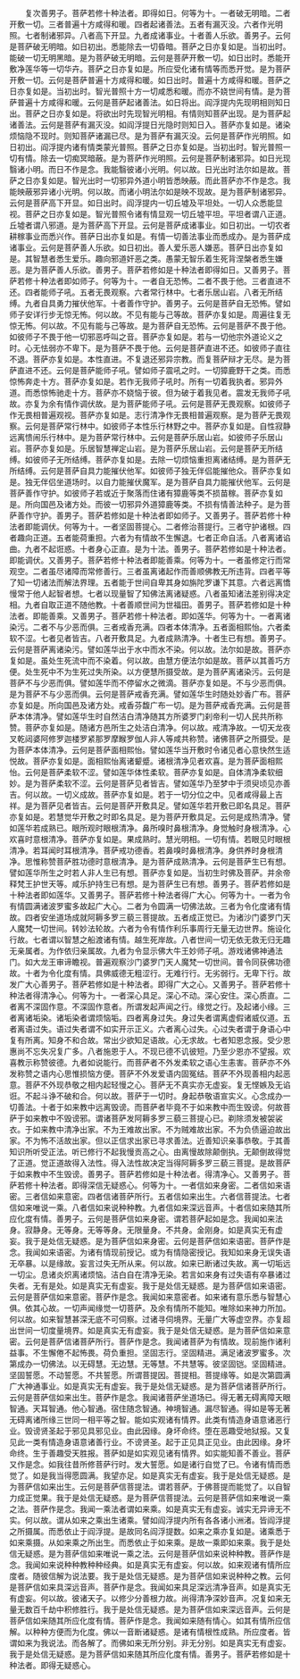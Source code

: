 <!-- { "loadSidebar": true } -->
　　复次善男子。菩萨若修十种法者。即得如日。何等为十。一者破无明暗。二者开敷一切。三者普遍十方咸得和暖。四者起诸善法。五者有漏灭没。六者作光明照。七者制诸邪异。八者高下开显。九者成诸事业。十者善人乐欲。善男子。云何是菩萨破无明暗。如日初出。悉能除去一切昏暗。菩萨之日亦复如是。当初出时。能破一切无明黑暗。是为菩萨破无明暗。云何是菩萨开敷一切。如日出时。悉能开敷净莲华等一切华卉。菩萨之日亦复如是。所应受化诸有情等而悉开觉。是为菩萨开敷一切。云何是菩萨普遍十方咸得和暖。如日出时。普遍十方咸得和暖。菩萨之日亦复如是。当初出时。智光普照十方一切咸悉和暖。而亦不娆世间有情。是为菩萨普遍十方咸得和暖。云何是菩萨起诸善法。如日将出。阎浮提内先现明相则知日出。菩萨之日亦复如是。将欲出时先现智光明相。有情则知菩萨出现。是为菩萨起诸善法。云何是菩萨有漏灭没。如阎浮提日光隐时则知日入。菩萨亦复如是。诸染烦恼隐不现时。则知菩萨诸漏已尽。是为菩萨有漏灭没。云何是菩萨作光明照。如日初出。阎浮提内诸有情类蒙光普照。菩萨之日亦复如是。当初出时。智光普照一切有情。除去一切痴冥暗蔽。是为菩萨作光明照。云何是菩萨制诸邪异。如日光现翳诸小明。而日不作是念。我能翳彼诸小光明。何以故。日光出时法尔如是故。菩萨之日亦复如是。智光出时一切邪异外道小明皆悉映蔽。而此菩萨亦不作是念。我能映蔽邪异诸小光明。何以故。而诸小明法尔如是映不现故。是为菩萨制诸邪异。云何是菩萨高下开显。如日出时。阎浮提内一切丘墟及平坦处。一切人众悉能显视。菩萨之日亦复如是。智光普照令诸有情显观一切丘墟平坦。平坦者谓八正道。丘墟者谓八邪道。是为菩萨高下开显。云何是菩萨成诸事业。如日初出。一切农者耕稼事业而悉兴作。菩萨日出亦复如是。有情一切善法事业而悉成办。是为菩萨成诸事业。云何是菩萨善人乐欲。如日初出。善人爱乐恶人嫌恶。菩萨日出亦复如是。其智慧者悉生爱乐。趣向邪道奸恶之类。愚蒙无智乐着生死背涅槃者悉生嫌恶。是为菩萨善人乐欲。善男子。菩萨若修如是十种法者即得如日。又善男子。菩萨若修十种法者即如师子。何等为十。一者自无恐怖。二者不畏于他。三者直进不还。四者能师子吼。五者无畏观察。六者常行林中。七者乐居山岩。八者无所结缚。九者自具勇力摧伏他军。十者善作守护。善男子。云何是菩萨自无恐怖。譬如师子安详行步无惊无怖。何以故。不见有能与己等故。菩萨亦复如是。周遍往复无惊无怖。何以故。不见有能与己等故。是为菩萨自无恐怖。云何是菩萨不畏于他。如彼师子不畏于他一切邪恶呼叫之音。菩萨亦复如是。若与一切他宗外道论义之时。心无怯弱亦不卑下。是为菩萨不畏于他。云何是菩萨直进不还。如彼师子直往不退。菩萨亦复如是。本性直进。不复退还邪异宗教。而复菩萨辩才无尽。是为菩萨直进不还。云何是菩萨能师子吼。譬如师子震吼之时。一切獐鹿野干之类。而悉惊怖奔走十方。菩萨亦复如是。若作无我师子吼时。所有一切着我执者。邪异外道。而悉惊怖驰走十方。菩萨亦不娆恼于彼。但为破于着我见者。震发无我师子吼故。亦复为余有情作调伏故。是为菩萨能师子吼。云何是菩萨无畏观察。如彼师子作无畏相普遍观视。菩萨亦复如是。志行清净作无畏相普遍观察。是为菩萨无畏观察。云何是菩萨常行林中。如彼师子本性乐行林野之中。菩萨亦复如是。自性寂静远离愦闹乐行林中。是为菩萨常行林中。云何是菩萨乐居山岩。如彼师子乐居山岩。菩萨亦复如是。乐居智慧禅定山岩。是为菩萨乐居山岩。云何是菩萨无所结缚。如彼师子无所结缚。菩萨亦复如是。去除一切烦恼重担离诸结缚。是为菩萨无所结缚。云何是菩萨自具力能摧伏他军。如彼师子独无伴侣能摧他众。菩萨亦复如是。独无伴侣坐道场时。以自力能摧伏魔军。是为菩萨自具力能摧伏他军。云何是菩萨善作守护。如彼师子若或近于聚落而住诸有獐鹿等类不损苗稼。菩萨亦复如是。所向国邑及诸方处。而彼一切邪异外道獐鹿等类。不损有情善法种子。是为菩萨善作守护。善男子。菩萨若修如是十种法者即如师子。又善男子。菩萨若修十种法者即能调伏。何等为十。一者坚固菩提心。二者修治菩提行。三者守护诸根。四者趣向正道。五者能荷重担。六者为有情故不生懈退。七者正命自活。八者离诸谄曲。九者不起诳惑。十者身心正直。是为十法。善男子。菩萨若修如是十种法者。即能调伏。又善男子。菩萨若修十种法者即能善乘。何等为十。一者虽修定行而常观空。二者虽尽诸障而常修善行。三者虽离诸起作而善顺佛教无所违背。四者平等了知一切诸法而解法界理。五者能于世间自卑其身如旃陀罗谦下其意。六者远离憍慢常于他人起智者想。七者以现量智了知佛法离诸疑惑。八者虽知诸法差别得决定相。九者自取正道不随他教。十者善顺世间为世福田。善男子。菩萨若修如是十种法者。即能善乘。又善男子。菩萨若修十种法者。即如莲华。何等为十。一者离诸染污。二者不与少恶而俱。三者戒香充满。四者本体清净。五者面相熙怡。六者柔软不涩。七者见者皆吉。八者开敷具足。九者成熟清净。十者生已有想。善男子。云何是菩萨离诸染污。譬如莲华出于水中而水不染。何以故。法尔如是故。菩萨亦复如是。虽处生死流中而不染着。何以故。由慧方便法尔如是故。菩萨以其善巧方便。处生死中不为生死过失所染。以方便慧所摄受故。是为菩萨离诸染污。云何是菩萨不与少恶而俱。譬如莲华而不停留水之微滴。菩萨亦复如是。不与少恶而俱。是为菩萨不与少恶而俱。云何是菩萨戒香充满。譬如莲华生时随处妙香广布。菩萨亦复如是。所向国邑及诸方处。戒香芬馥广布一切。是为菩萨戒香充满。云何是菩萨本体清净。譬如莲华生时自然洁白清净随其方所婆罗门刹帝利一切人民共所称赞。菩萨亦复如是。随诸方邑所生之处洁白清净。何以故。戒清净故。一切天龙夜叉乾闼婆阿修罗迦楼罗紧那罗摩睺罗伽人非人等咸共称赞。诸佛菩萨之所摄受。是为菩萨本体清净。云何是菩萨面相熙怡。譬如莲华当开敷时令诸见者心意快然生适悦故。菩萨亦复如是。面相熙怡离诸颦蹙。诸根清净见者欢喜。是为菩萨面相熙怡。云何是菩萨柔软不涩。譬如莲华体性柔软。菩萨亦复如是。自体清净柔软细妙。是为菩萨柔软不涩。云何是菩萨见者皆吉。譬如莲华乃至梦中于须臾顷见亦善吉。何以故。一切义成故。菩萨亦复如是。若于一切分位之中。见者咸得最上吉祥。是为菩萨见者皆吉。云何是菩萨开敷具足。譬如莲华若开敷已即名具足。菩萨亦复如是。若慧觉华开敷之时即名具足。是为菩萨开敷具足。云何是成热清净。譬如莲华若成熟已。眼所观时眼根清净。鼻所嗅时鼻根清净。身觉触时身根清净。心欢喜时意根清净。菩萨亦复如是。果成熟时。慧光明相。一切有情。若眼见时眼根清净。若耳闻时耳根清净。菩萨戒功德香。若鼻嗅时鼻根清净。身供养时身根清净。思惟称赞菩萨胜功德时意根清净。是为菩萨成熟清净。云何是菩萨生已有想。譬如莲华所生之时若人非人生已有想。菩萨亦复如是。当初生时佛及菩萨。并余帝释梵王护世天等。咸乐护持生已有想。是为菩萨生已有想。善男子。菩萨若修如是十种法者即如莲华。又善男子。菩萨若修十种法者得广大心。何等为十。一者为令有情圆满诸波罗蜜多故起广大心。二者为令圆满一切佛法故。三者为令化度诸有情故。四者安坐道场成就阿耨多罗三藐三菩提故。五者成正觉已。为诸沙门婆罗门天人魔梵一切世间。转妙法轮故。六者为令有情作利乐事周行无量无边世界。施设化行故。七者谓以智慧之船渡诸有情。越生死岸故。八者世间一切无依无救无归无趣无亲属者。为作依归亲属故。九者为令显示佛大牛王妙师子吼。游戏诸佛神通法门。如大龙王审谛瞻视。普遍观察沙门婆罗门天人魔梵一切世间。普令同获佛功德故。十者为令化度有情。具佛威德无粗涩行。无难行行。无劣弱行。无卑下行。故发广大心善男子。菩萨若修如是十种法者。即得广大之心。又善男子。菩萨若修十种法者得清净心。何等为十。一者深心具足。深心不动。深心安住。深心质直。二者离不深固作意。不深固作意者。所谓发起声闻之行。缘觉之行。及起诸小缘。三者离诸垢染。诸垢染者谓烦恼垢。四者离身过失。身过失者谓离虚假诸威仪道。五者离语过失。语过失者谓不如实开示正义。六者离心过失。心过失者谓于身语心中复有所离。知身不和合故。常出少欲知足语故。心无求故。七者知恩念报。受少恩惠尚不忘失况复广多。八者施恩于人。不现已德不讥彼短。乃至少恩亦不望报。欢喜教示称赞彼德。九者如说能行。而菩萨者不外发柔软之语心生恚害。菩萨亦不外发称赞之语内心思惟损恼方便。菩萨不外发爱语内固冤结。菩萨不外现善相内起恶意。菩萨不外现恭敬之相内起轻慢之心。菩萨无不真实亦无虚妄。复无悭嫉及无谄诳。不起斗诤不破和合。何以故。菩萨于一切时。身起恭敬语宣实义。心念成办一切善法。十者于如来教中远离毁谤。而菩萨者毕竟不于如来教中而生毁谤。何故菩萨于如来教中不毁谤邪。谓诸菩萨发阿耨多罗三藐三菩提心已。剃除须发被袈裟衣。于如来教中清净出家。不为王难故出家。不为贼难故出家。不为负债逼迫故出家。不为怖不活故出家。但以正信求出家已寻求善法。近善知识亲事恭敬。于其善知识所听受正法。听已修行不起我慢贡高之心。由离慢故除颠倒执。无颠倒故得觉了正道。觉正道故得入法性。得入法性故决定当得阿耨多罗三藐三菩提。是故菩萨于如来教中不生毁谤。善男子。菩萨若修如是十种法者。得清净心。又善男子。菩萨若修十种法者。即得深信无疑惑心。何等为十。一者信如来身密。二者信如来语密。三者信如来意密。四者信诸菩萨所行。五者信如来出生。六者信菩提法。七者信如来唯说一乘。八者信如来说种种教。九者信如来深远音声。十者信如来随其所应化度有情。善男子。云何是菩萨信如来身密。谓若菩萨起如是念。我闻如来法身。寂静身。无等身。无等等身。无限量身。不共身。金刚身。如是真实无有虚妄。我于是处信无疑惑。是为菩萨信如来身密。云何是菩萨信如来语密。菩萨作是念。我闻如来语密。为诸有情现前授记。或为有情隐密授记。我知如来身无误失语无卒暴。以是缘故。妄言过失无所从来。何以故。如来已断诸过失故。离一切垢远一切尘。息诸炎炽离诸烦恼。洁白自在清净无染。若言如来身有过失语有卒暴诸过失者。无有是处。如是真实无有虚妄。我于是处信无疑惑。是为菩萨信如来语密。云何是菩萨信如来意密。菩萨作是念。我闻如来意密者。如来诸有意乐悉与智慧心俱。依其心故。一切声闻缘觉一切菩萨。及余有情所不能知。唯除如来神力所加。何以故。如来智慧甚深无底不可伺察。过诸寻伺境界。无量广大等虚空界。亦复超出世间一切度量境界。如是真实无有虚妄。我于是处信无疑惑。是为菩萨信如来意密。云何是菩萨信诸菩萨所行。菩萨作是念。我闻诸菩萨为有情故。现前施作诸利益事。不生懈倦不起怖畏。荷负重担。坚固志行。坚固精进。满足诸波罗蜜多。次第成办一切佛法。以无碍慧。无边慧。无等慧。不共慧等。彼坚固铠。坚固精进。坚固誓愿。不动誓愿。不共誓愿。所谓菩提因。菩提相。菩提缘等。如是次第圆满广大神通事业。如是真实无有虚妄。我于是处信无疑惑。是为菩萨信诸菩萨所行。云何是菩萨信如来出生。菩萨作是念。我闻诸菩萨坐道场已。得无著无碍离障天眼智通。天耳智通。他心智通。宿住随念智通。神境智通。漏尽智通。得如是等无著无碍离诸所缘三世同一相平等之智。能如实观诸有情界。此类有情造身语意诸恶行业。毁谤贤圣起于邪见具邪见业。由此因缘。身坏命终。堕在恶趣受地狱报。又复见此一类有情造身语意诸善行业。不谤贤圣。起于正见具正见业。由此因缘。身坏命终。生于善趣受天胜报。菩萨如是如实观见诸有情界。如实能知善不善业。菩萨又作是念。如我往昔所修菩萨行时。发大誓愿。如是诸行自觉了已。令诸有情而悉觉了。如是我当得愿圆满。我望亦足。如是真实无有虚妄。我于是处信无疑惑。是为菩萨信如来出生。云何是菩萨信菩提法。谓若菩萨。于佛菩提而能觉了。以自智力成正觉果。我于是处信无疑惑。是为菩萨信菩提法。云何是菩萨信如来唯说一乘之法。菩萨作是念。我闻一乘法者谓如来乘。如是真实无有虚妄。诚实无异谛无不实。何以故。谓从如来之乘出生诸乘。譬如阎浮提内所有各各诸小洲渚。皆阎浮提之所摄属。而悉依止于阎浮提。是故同名阎浮提数。如来之乘亦复如是。诸乘悉于如来乘摄。从如来乘之所出生。而悉依止于如来乘。是故一乘即如来乘。我于是处信无疑惑。是为菩萨信如来唯说一乘之法。云何是菩萨信如来说种种教。菩萨作是念。我闻如来说种种教种种经典。如是真实无有虚妄。何以故。如来观诸有情所应度者。随彼信解为说法要。我于是处信无疑惑。是为菩萨信如来说种种之教。云何是菩萨信如来具深远音声。菩萨作是念。我闻如来具足深远清净音声。如是真实无有虚妄。何以故。彼诸天子。以修少分善根力故。尚得清净深妙音声。况复如来无量无数百千劫中积修胜行。我于是处信无疑惑。是为菩萨信如来深远音声。云何是菩萨信如来随其所应化度有情。菩萨作是念。我闻如来随有情心。如其有情所应信解。以种种方便而为化度。佛以一音断诸疑惑。是诸有情根性成熟。所应度者。皆谓如来为我说法。而各解了。而佛如来无所分别。非无分别。如是真实无有虚妄。我于是处信无疑惑。是为菩萨信如来随其所应化度有情。善男子。菩萨若修如是十种法者。即得无疑惑心。
